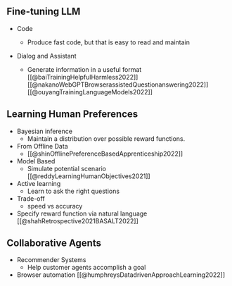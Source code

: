 
## Fine-tuning LLM
* Code
	* Produce fast code, but that is easy to read and maintain

* Dialog and Assistant
	* Generate information in a useful format [[@baiTrainingHelpfulHarmless2022]] [[@nakanoWebGPTBrowserassistedQuestionanswering2022]] [[@ouyangTrainingLanguageModels2022]]

## Learning Human Preferences
* Bayesian inference
	* Maintain a distribution over possible reward functions.
* From Offline Data
	* [[@shinOfflinePreferenceBasedApprenticeship2022]]
* Model Based
	* Simulate potential scenario [[@reddyLearningHumanObjectives2021]]
* Active learning
	* Learn to ask the right questions
* Trade-off
	* speed vs accuracy
* Specify reward function via natural language [[@shahRetrospective2021BASALT2022]]

## Collaborative Agents
* Recommender Systems
	* Help customer agents accomplish a goal
* Browser automation [[@humphreysDatadrivenApproachLearning2022]]
